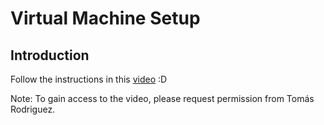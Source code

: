 # Virtual Machine Setup

## Introduction



Follow the instructions in this [video](https://uniandes-my.sharepoint.com/:v:/r/personal/t_rodriguezb_uniandes_edu_co/Documents/TorniquetesLight/Twitter/Tutoriales/Tutorial%20acceso%20mv.mkv?csf=1&web=1&e=U1TgET) :D

Note: To gain access to the video, please request permission from Tomás Rodriguez.